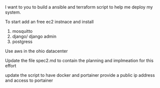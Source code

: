 I want to you to build a ansible and terraform script to help me deploy my system.

To start add an free ec2 instnace and install 

1) mosquitto
2) django/ django admin
3) postgress

Use aws in the ohio datacenter

Update the file spec2.md to contain the planning and implmeation for this effort

update the script to have docker and portainer 
provide a public ip address and access to portainer 
